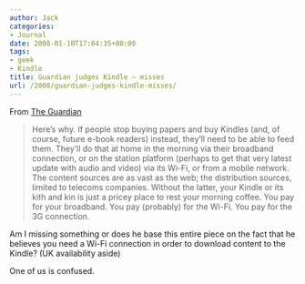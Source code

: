 ```yaml
---
author: Jack
categories:
- Journal
date: 2008-01-10T17:04:35+00:00
tags:
- geek
- Kindle
title: Guardian judges Kindle – misses
url: /2008/guardian-judges-kindle-misses/
---
```


From [The Guardian][1]

> Here’s why. If people stop buying papers and buy Kindles (and, of course, future e-book readers) instead, they’ll need to be able to feed them. They’ll do that at home in the morning via their broadband connection, or on the station platform (perhaps to get that very latest update with audio and video) via its Wi-Fi, or from a mobile network. The content sources are as vast as the web; the distribution sources, limited to telecoms companies. Without the latter, your Kindle or its kith and kin is just a pricey place to rest your morning coffee. You pay for your broadband. You pay (probably) for the Wi-Fi. You pay for the 3G connection.

Am I missing something or does he base this entire piece on the fact that he believes you need a Wi-Fi connection in order to download content to the Kindle? (UK availability aside)

One of us is confused.

 [1]: http://www.guardian.co.uk/technology/2008/jan/10/3